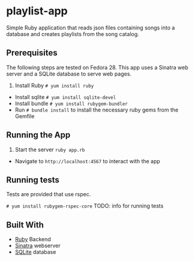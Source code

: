 # playlist-app
Simple Ruby application that reads json files containing songs into a database
and creates playlists from the song catalog.

## Prerequisites
The following steps are tested on Fedora 28.
This app uses a Sinatra web server and a SQLite database to serve web pages.

1. Install Ruby
`# yum install ruby`
* Install sqlite `# yum install sqlite-devel`
* Install bundle `# yum install rubygem-bundler`
* Run `# bundle install` to install the necessary ruby gems from the Gemfile

## Running the App
1. Start the server
   `ruby app.rb`
* Navigate to `http://localhost:4567` to interact with the app

## Running tests
Tests are provided that use rspec.

`# yum install rubygem-rspec-core`
TODO: info for running tests

## Built With
* [Ruby](https://www.ruby-lang.org/en/) Backend
* [Sinatra](http://sinatrarb.com/) webserver
* [SQLite](https://www.sqlite.org) database
